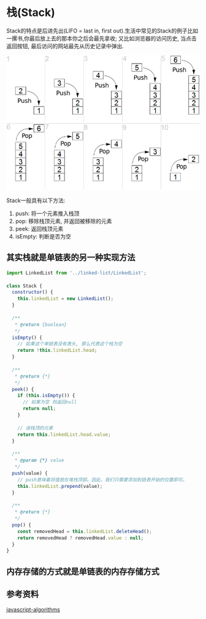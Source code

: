 # 栈(Stack)

Stack的特点是后进先出(LIFO = last in, first out).生活中常见的Stack的例子比如一摞书,你最后放上去的那本你之后会最先拿收; 又比如浏览器的访问历史, 当点击返回按钮, 最后访问的网站最先从历史记录中弹出.

![Stack](./images/1.png "Stack")

Stack一般具有以下方法:

1. push: 将一个元素推入栈顶
2. pop: 移除栈顶元素, 并返回被移除的元素
3. peek: 返回栈顶元素
4. isEmpty: 判断是否为空

## 其实栈就是单链表的另一种实现方法

```JavaScript
import LinkedList from '../linked-list/LinkedList';

class Stack {
  constructor() {
    this.linkedList = new LinkedList();
  }

  /**
   * @return {boolean}
   */
  isEmpty() {
    // 如果这个单链表没有表头, 那么代表这个栈为空
    return !this.linkedList.head;
  }

  /**
   * @return {*}
   */
  peek() {
    if (this.isEmpty()) {
      // 如果为空 则返回null
      return null;
    }

    // 读栈顶的元素
    return this.linkedList.head.value;
  }

  /**
   * @param {*} value
   */
  push(value) {
    // push意味着将值放在堆栈顶部。因此，我们只需要添加到链表开始的位置即可。
    this.linkedList.prepend(value);
  }

  /**
   * @return {*}
   */
  pop() {
    const removedHead = this.linkedList.deleteHead();
    return removedHead ? removedHead.value : null;
  }
}
```

## 内存存储的方式就是单链表的内存存储方式

## 参考资料

[javascript-algorithms](https://github.com/trekhleb/javascript-algorithms/blob/master/src/data-structures/stack/Stack.js)
